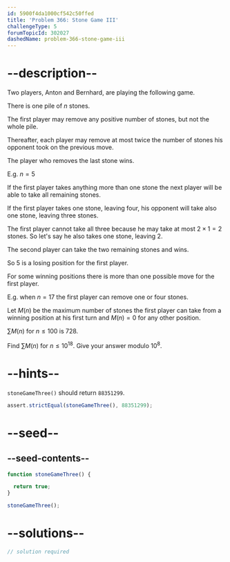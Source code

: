 ```yaml
---
id: 5900f4da1000cf542c50ffed
title: 'Problem 366: Stone Game III'
challengeType: 5
forumTopicId: 302027
dashedName: problem-366-stone-game-iii
---
```


# --description--

Two players, Anton and Bernhard, are playing the following game.

There is one pile of $n$ stones.

The first player may remove any positive number of stones, but not the whole pile.

Thereafter, each player may remove at most twice the number of stones his opponent took on the previous move.

The player who removes the last stone wins.

E.g. $n = 5$

If the first player takes anything more than one stone the next player will be able to take all remaining stones.

If the first player takes one stone, leaving four, his opponent will take also one stone, leaving three stones.

The first player cannot take all three because he may take at most $2 \times 1 = 2$ stones. So let's say he also takes one stone, leaving 2.

The second player can take the two remaining stones and wins.

So 5 is a losing position for the first player.

For some winning positions there is more than one possible move for the first player.

E.g. when $n = 17$ the first player can remove one or four stones.

Let $M(n)$ be the maximum number of stones the first player can take from a winning position at his first turn and $M(n) = 0$ for any other position.

$\sum M(n)$ for $n ≤ 100$ is 728.

Find $\sum M(n)$ for $n ≤ {10}^{18}$. Give your answer modulo ${10}^8$.

# --hints--

`stoneGameThree()` should return `88351299`.

```js
assert.strictEqual(stoneGameThree(), 88351299);
```

# --seed--

## --seed-contents--

```js
function stoneGameThree() {

  return true;
}

stoneGameThree();
```

# --solutions--

```js
// solution required
```
